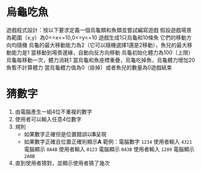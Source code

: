 # 烏龜吃魚
遊戲程式設計：按以下要求定義一個烏龜類和魚類並嘗試編寫遊戲
假設遊戲場景為範圍（x,y）為0<=x<=10,0<=y<=10
遊戲生成1只烏龜和10條魚
它們的移動方向均隨機
烏龜的最大移動能力為2（它可以隨機選擇1還是2移動），魚兒的最大移動能力是1
當移動到場景邊緣，自動向反方向移動
烏龜初始化體力為100（上限）
烏龜每移動一次，體力消耗1
當烏龜和魚座標重疊，烏龜吃掉魚，烏龜體力增加20
魚暫不計算體力
當烏龜體力值為0（掛掉）或者魚兒的數量為0遊戲結束


# 猜數字
1. 由電腦產生一組4位不重複的數字
2. 使用者可以輸入任意4位數字
3. 規則
   - 如果數字正確但是位置錯誤以**B**呈現
   - 如果數字正確且位置正確則顯示**A**
範例：電腦數字 `1234`
使用者輸入 `4321` 電腦顯示 `0A4B`
使用者輸入 `0123` 電腦顯示 `0A3B`
使用者輸入 `1289` 電腦顯示 `2A0B`
4. 直到使用者猜對，並顯示使用者猜了幾次
   